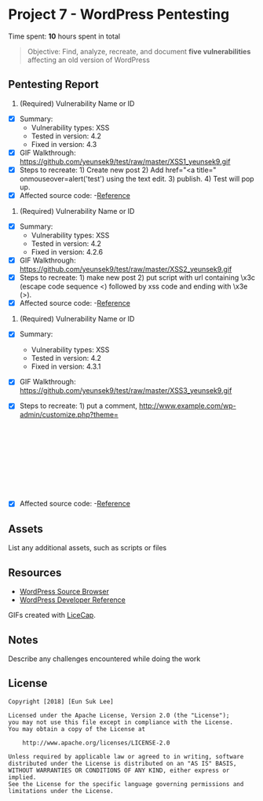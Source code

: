 # Project 7 - WordPress Pentesting

Time spent: **10** hours spent in total

> Objective: Find, analyze, recreate, and document **five vulnerabilities** affecting an old version of WordPress

## Pentesting Report

1. (Required) Vulnerability Name or ID
  - [x] Summary: 
    - Vulnerability types: XSS
    - Tested in version: 4.2
    - Fixed in version: 4.3
  - [x] GIF Walkthrough: https://github.com/yeunsek9/test/raw/master/XSS1_yeunsek9.gif
  - [x] Steps to recreate: 1) Create new post
                           2) Add href="</a><a title=" onmouseover=alert('test') using the text edit.
         		   3) publish.
        		   4) Test will pop up.
  - [x] Affected source code:
  -[Reference](https://klikki.fi/adv/wordpress3.html)

1. (Required) Vulnerability Name or ID
  - [x] Summary: 
    - Vulnerability types: XSS
    - Tested in version: 4.2
    - Fixed in version: 4.2.6
  - [x] GIF Walkthrough: https://github.com/yeunsek9/test/raw/master/XSS2_yeunsek9.gif
  - [x] Steps to recreate: 1) make new post
         		   2) put script with url containing \x3c (escape code sequence <) followed by xss code and ending with \x3e (>).
  - [x] Affected source code:
  -[Reference](https://guides.codepath.com/websecurity/Cross-Site-Scripting)

1. (Required) Vulnerability Name or ID
  - [x] Summary: 
    - Vulnerability types: XSS
    - Tested in version: 4.2
    - Fixed in version: 4.3.1
  - [x] GIF Walkthrough: https://github.com/yeunsek9/test/raw/master/XSS3_yeunsek9.gif
  - [x] Steps to recreate: 1) put a comment, http://www.example.com/wp-admin/customize.php?theme=<svg onload=alert(1)>
         		   2) Alert will pop up
  - [x] Affected source code:
  -[Reference](https://wpvulndb.com/vulnerabilities/8358)


## Assets

List any additional assets, such as scripts or files

## Resources

- [WordPress Source Browser](https://core.trac.wordpress.org/browser/)
- [WordPress Developer Reference](https://developer.wordpress.org/reference/)

GIFs created with [LiceCap](http://www.cockos.com/licecap/).

## Notes

Describe any challenges encountered while doing the work

## License

    Copyright [2018] [Eun Suk Lee]

    Licensed under the Apache License, Version 2.0 (the "License");
    you may not use this file except in compliance with the License.
    You may obtain a copy of the License at

        http://www.apache.org/licenses/LICENSE-2.0

    Unless required by applicable law or agreed to in writing, software
    distributed under the License is distributed on an "AS IS" BASIS,
    WITHOUT WARRANTIES OR CONDITIONS OF ANY KIND, either express or implied.
    See the License for the specific language governing permissions and
    limitations under the License.